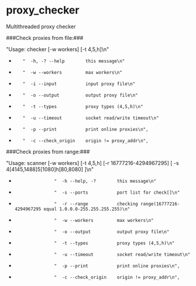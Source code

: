 # proxy_checker
Multithreaded proxy checker


###Check proxies from file:###

"Usage: checker [-w workers] [-t 4,5,h]\n"
*        "  -h, -? --help        this message\n"
*        "  -w --workers         max workers\n"
*        "  -i --input           input proxy file\n"
*        "  -o --output          output proxy file\n"
*        "  -t --types           proxy types (4,5,h)\n"
*        "  -u --timeout         socket read/write timeout\n"
*        "  -p --print           print online proxies\n",
*        "  -c --check_origin    origin != proxy_addr\n",
          

###Check proxies from range:###

"Usage: scanner [-w workers] [-t 4,5,h] [-r 16777216-4294967295] [ -s 4[4145,1488]5[1080]h[80,8080] ]\n"
*                    "  -h --help, -?        this message\n"
*                    "  -s --ports           port list for check[]\n"
*                    "  -r --range           checking range(16777216-4294967295 equal 1.0.0.0-255.255.255.255)\n"
*                    "  -w --workers         max workers\n"
*                    "  -o --output          output proxy file\n"
*                    "  -t --types           proxy types (4,5,h)\n"
*                    "  -u --timeout         socket read/write timeout\n"
*                    "  -p --print           print online proxies\n",
*                    "  -c --check_origin    origin != proxy_addr\n",
          
          

